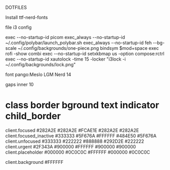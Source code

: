 DOTFILES

Install ttf-nerd-fonts

file i3 config

exec --no-startup-id picom
exec_always --no-startup-id ~/.config/polybar/launch_polybar.sh 
exec_always --no-startup-id feh --bg-scale ~/.config/backgrounds/one-piece.png
bindsym $mod+space exec rofi -show combi
exec --no-startup-id setxkbmap us -option compose:rctrl
exec --no-startup-id xautolock -time 15 -locker "i3lock -i ~/.config/backgrounds/lock.png"

font pango:Meslo LGM Nerd 14

gaps inner 10

# class                 border  bground text    indicator child_border
client.focused          #282A2E #282A2E #FCAE1E #282A2E   #282A2E
client.focused_inactive #333333 #5F676A #FFFFFF #484E50   #5F676A
client.unfocused        #333333 #222222 #888888 #292D2E   #222222
client.urgent           #2F343A #900000 #FFFFFF #900000   #900000
client.placeholder      #000000 #0C0C0C #FFFFFF #000000   #0C0C0C

client.background       #FFFFFF
